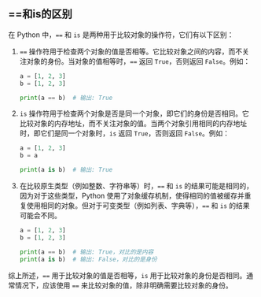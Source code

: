 ## ==和is的区别

在 Python 中，`==` 和 `is` 是两种用于比较对象的操作符，它们有以下区别：

1. `==` 操作符用于检查两个对象的值是否相等。它比较对象之间的内容，而不关注对象的身份。当对象的值相等时，`==` 返回 `True`，否则返回 `False`。例如：

   ```python
   a = [1, 2, 3]
   b = [1, 2, 3]
   
   print(a == b)  # 输出: True
   ```

   

2. `is` 操作符用于检查两个对象是否是同一个对象，即它们的身份是否相同。它比较对象的内存地址，而不关注对象的值。当两个对象引用相同的内存地址时，即它们是同一个对象时，`is` 返回 `True`，否则返回 `False`。例如：

   ```python
   a = [1, 2, 3]
   b = a
   
   print(a is b)  # 输出: True
   ```

   

3. 在比较原生类型（例如整数、字符串等）时，`==` 和 `is` 的结果可能是相同的，因为对于这些类型，Python 使用了对象缓存机制，使得相同的值被缓存并重复使用相同的对象。但对于可变类型（例如列表、字典等），`==` 和 `is` 的结果可能会不同。

   ```python
   a = [1, 2, 3]
   b = [1, 2, 3]
   
   print(a == b)  # 输出: True，对比的是内容
   print(a is b)  # 输出: False，对比的是身份
   ```

   

综上所述，`==` 用于比较对象的值是否相等，`is` 用于比较对象的身份是否相同。通常情况下，应该使用 `==` 来比较对象的值，除非明确需要比较对象的身份。
